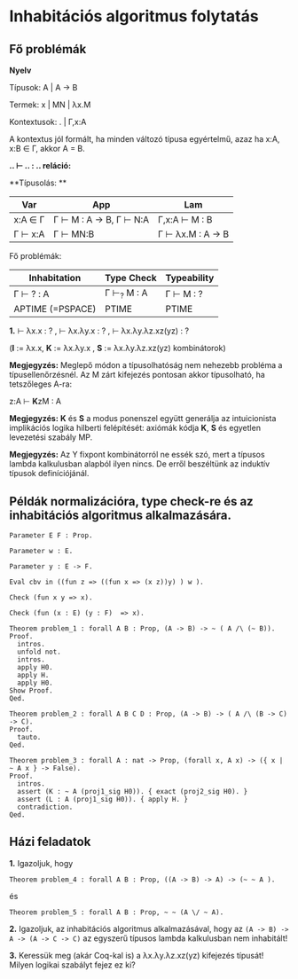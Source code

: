 # Inhabitációs algoritmus folytatás

## Fő problémák

**Nyelv**

Típusok: A | A → B

Termek:  x | MN | λx.M

Kontextusok: . | Γ,x:A

A kontextus jól formált, ha minden változó típusa egyértelmű, azaz ha x:A, x:B &isin; Γ, akkor A = B.

**.. ⊢ .. : .. reláció:**

**Típusolás: **

|Var | App  | Lam |
|---|---|---|
| x:A &isin; Γ | Γ ⊢ M : A → B,   Γ ⊢ N:A | Γ,x:A ⊢ M : B |
 Γ ⊢ x:A| Γ ⊢ MN:B |  Γ ⊢ λx.M : A → B|
 
 Fő problémák:
 
 | Inhabitation | Type Check  | Typeability |
|---|---|---|
| Γ ⊢ ? : A  | Γ ⊢<sub>?</sub> M : A | Γ ⊢ M : ? |
 APTIME (=PSPACE) | PTIME | PTIME |
 
 **1.**  ⊢ λx.x : ? , ⊢ λx.λy.x : ? , ⊢ λx.λy.λz.xz(yz) : ?
 
 (**I** := λx.x, **K** := λx.λy.x , **S** := λx.λy.λz.xz(yz) kombinátorok)
 
**Megjegyzés:** Meglepő módon a típusolhatóság nem nehezebb probléma a típusellenőrzésnél. Az M zárt kifejezés pontosan akkor típusolható, ha tetszőleges A-ra:
 
z:A ⊢ **K**zM : A

**Megjegyzés:** **K** és **S** a modus ponenszel együtt generálja az intuicionista implikációs logika hilberti felépítését: axiómák kódja **K**, **S** és egyetlen levezetési szabály MP.

**Megjegyzés:** Az Y fixpont kombinátorról ne essék szó, mert a típusos lambda kalkulusban alapból ilyen nincs. De erről beszéltünk az induktív típusok definíciójánál. 

## Példák normalizációra, type check-re és az inhabitációs algoritmus alkalmazására.

````coq
Parameter E F : Prop.

Parameter w : E.

Parameter y : E -> F.  

Eval cbv in ((fun z => ((fun x => (x z))y) ) w ).

Check (fun x y => x).

Check (fun (x : E) (y : F)  => x).

Theorem problem_1 : forall A B : Prop, (A -> B) -> ~ ( A /\ (~ B)).
Proof.
  intros.
  unfold not.
  intros.
  apply H0.
  apply H.
  apply H0.
Show Proof.
Qed.

Theorem problem_2 : forall A B C D : Prop, (A -> B) -> ( A /\ (B -> C) -> C).
Proof.
  tauto.
Qed.

Theorem problem_3 : forall A : nat -> Prop, (forall x, A x) -> ({ x | ~ A x } -> False).
Proof.
  intros.
  assert (K : ~ A (proj1_sig H0)). { exact (proj2_sig H0). }
  assert (L : A (proj1_sig H0)). { apply H. }
  contradiction.
Qed.
````

## Házi feladatok

**1.** Igazoljuk, hogy 

````coq
Theorem problem_4 : forall A B : Prop, ((A -> B) -> A) -> (~ ~ A ).
````

és 

````coq
Theorem problem_5 : forall A B : Prop, ~ ~ (A \/ ~ A).
````

**2.** Igazoljuk, az inhabitációs algoritmus alkalmazásával, hogy az ````(A -> B) -> A -> (A -> C -> C)```` az egyszerű típusos lambda kalkulusban nem inhabitált!

**3.** Keressük meg (akár Coq-kal is) a λx.λy.λz.xz(yz) kifejezés típusát! Milyen logikai szabályt fejez ez ki?

 

<!--
**Tételke.** Ha M kifejezés, amelyben minden változószereplésben különböző változó áll, akkor van Γ és A, hogy Γ ⊢ M : A.

_Bizonyítás._ Strukturális indukcióval. 

_1._ Ha M = x, akkor minden A típussal x : A ⊢ x : A.
 -->




